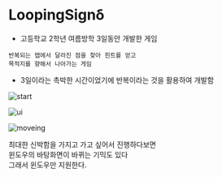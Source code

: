 # **LoopingSignδ**
- 고등학교 2학년 여름방학 3일동안 개발한 게임 


```
반복되는 맵에서 달라진 점을 찾아 힌트를 얻고
목적지를 향해서 나아가는 게임
```

- 3일이라는 촉박한 시간이었기에 반복이라는 것을 활용하여 개발함

![start](https://user-images.githubusercontent.com/70933806/170485632-f0e98a6f-ef13-46d8-924b-ea6dccb0f1bd.gif)

![ui](https://user-images.githubusercontent.com/70933806/170485698-412abfe4-cc31-4aea-a6c2-0b4e2b25c0cb.gif)

![moveing](https://user-images.githubusercontent.com/70933806/170485723-f0ba73ea-cd49-4837-96de-5d49f31112ef.gif)

최대한 신박함을 가지고 가고 싶어서 진행하다보면  
윈도우의 바탕화면이 바뀌는 기믹도 있다  
그래서 윈도우만 지원한다.
